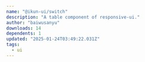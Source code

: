 ```yaml
---
name: "@ikun-ui/switch"
description: "A table component of responsive-ui."
author: "baiwusanyu"
downloads: 14
dependents: 1
updated: "2025-01-24T03:49:22.031Z"
tags: 
  - ui
---
```


